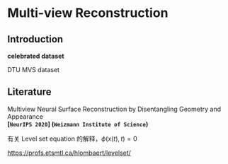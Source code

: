 # Multi-view Reconstruction

## Introduction



**celebrated dataset**

DTU MVS dataset





## Literature

Multiview Neural Surface Reconstruction by Disentangling Geometry and Appearance  
**[`NeurIPS 2020`] (`Weizmann Institute of Science`)**











有关 Level set equation 的解释，$\phi(x(t), t) = 0$

https://profs.etsmtl.ca/hlombaert/levelset/



